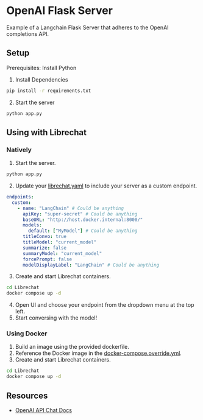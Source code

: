 # OpenAI Flask Server

Example of a Langchain Flask Server that adheres to the OpenAI completions API.

## Setup

Prerequisites: Install Python

1. Install Dependencies

```bash
pip install -r requirements.txt
```

2. Start the server

```bash
python app.py
```

## Using with Librechat

### Natively

1. Start the server.

```bash
python app.py
```

2. Update your [librechat.yaml](https://www.librechat.ai/docs/configuration/librechat_yaml) to include your server as a custom endpoint.

```yaml filename="librechat.yaml"
endpoints:
  custom:
    - name: "LangChain" # Could be anything
      apiKey: "super-secret" # Could be anything
      baseURL: "http://host.docker.internal:8000/"
      models:
        default: ["MyModel"] # Could be anything
      titleConvo: true
      titleModel: "current_model"
      summarize: false
      summaryModel: "current_model"
      forcePrompt: false
      modelDisplayLabel: "LangChain" # Could be anything
```

3. Create and start Librechat containers.

```bash
cd Librechat
docker compose up -d
```

4. Open UI and choose your endpoint from the dropdown menu at the top left.
5. Start conversing with the model!

### Using Docker

1. Build an image using the provided dockerfile.
2. Reference the Docker image in the [docker-compose.override.yml](https://www.librechat.ai/docs/configuration/docker_override).
3. Create and start Librechat containers.

```bash
cd Librechat
docker compose up -d
```

## Resources

- [OpenAI API Chat Docs](https://platform.openai.com/docs/api-reference/chat/create)
